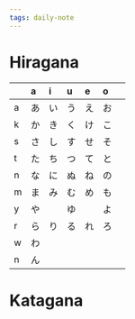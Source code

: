 ```yaml
---
tags: daily-note
---
```

# Hiragana
|     | a   | i   | u   | e   | o   |     |
| :-- | :-- | :-- | :-- | :-- | :-- | --- |
| a   | あ   | い   | う   | え   | お   |     |
| k   | か   | き   | く   | け   | こ   |     |
| s   | さ   | し   | す   | せ   | そ   |     |
| t   | た   | ち   | つ   | て   | と   |     |
| n   | な   | に   | ぬ   | ね   | の   |     |
| m   | ま   | み   | む   | め   | も   |     |
| y   | や   |     | ゆ   |     | よ   |     |
| r   | ら   | り   | る   | れ   | ろ   |     |
| w   | わ   |     |     |     |     |     |
| n   | ん   |     |     |     |     |     |

# Katagana

